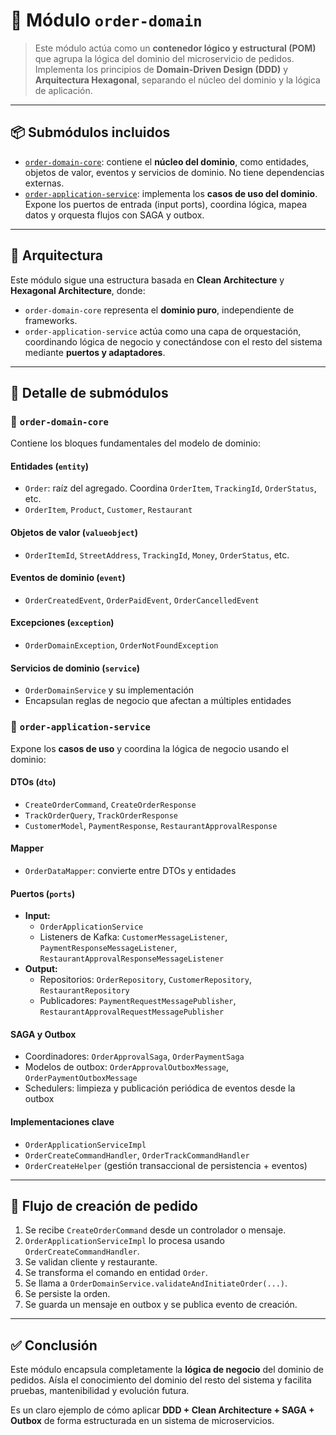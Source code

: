 # 🧠 Módulo `order-domain`

> Este módulo actúa como un **contenedor lógico y estructural (POM)** que agrupa la lógica del dominio del microservicio de pedidos.
> Implementa los principios de **Domain-Driven Design (DDD)** y **Arquitectura Hexagonal**, separando el núcleo del dominio y la lógica de aplicación.

---

## 📦 Submódulos incluidos

- [`order-domain-core`](./order-domain-core/readme.md): contiene el **núcleo del dominio**, como entidades, objetos de valor, eventos y servicios de dominio. No tiene dependencias externas.
- [`order-application-service`](./order-application-service/readme.md): implementa los **casos de uso del dominio**. Expone los puertos de entrada (input ports), coordina lógica, mapea datos y orquesta flujos con SAGA y outbox.

---

## 🧱 Arquitectura

Este módulo sigue una estructura basada en **Clean Architecture** y **Hexagonal Architecture**, donde:

- `order-domain-core` representa el **dominio puro**, independiente de frameworks.
- `order-application-service` actúa como una capa de orquestación, coordinando lógica de negocio y conectándose con el resto del sistema mediante **puertos y adaptadores**.

---

## 📁 Detalle de submódulos

### 🔹 `order-domain-core`

Contiene los bloques fundamentales del modelo de dominio:

#### Entidades (`entity`)
- `Order`: raíz del agregado. Coordina `OrderItem`, `TrackingId`, `OrderStatus`, etc.
- `OrderItem`, `Product`, `Customer`, `Restaurant`

#### Objetos de valor (`valueobject`)
- `OrderItemId`, `StreetAddress`, `TrackingId`, `Money`, `OrderStatus`, etc.

#### Eventos de dominio (`event`)
- `OrderCreatedEvent`, `OrderPaidEvent`, `OrderCancelledEvent`

#### Excepciones (`exception`)
- `OrderDomainException`, `OrderNotFoundException`

#### Servicios de dominio (`service`)
- `OrderDomainService` y su implementación
- Encapsulan reglas de negocio que afectan a múltiples entidades

### 🔹 `order-application-service`

Expone los **casos de uso** y coordina la lógica de negocio usando el dominio:

#### DTOs (`dto`)
- `CreateOrderCommand`, `CreateOrderResponse`
- `TrackOrderQuery`, `TrackOrderResponse`
- `CustomerModel`, `PaymentResponse`, `RestaurantApprovalResponse`

#### Mapper
- `OrderDataMapper`: convierte entre DTOs y entidades

#### Puertos (`ports`)
- **Input:**
    - `OrderApplicationService`
    - Listeners de Kafka: `CustomerMessageListener`, `PaymentResponseMessageListener`, `RestaurantApprovalResponseMessageListener`
- **Output:**
    - Repositorios: `OrderRepository`, `CustomerRepository`, `RestaurantRepository`
    - Publicadores: `PaymentRequestMessagePublisher`, `RestaurantApprovalRequestMessagePublisher`

#### SAGA y Outbox
- Coordinadores: `OrderApprovalSaga`, `OrderPaymentSaga`
- Modelos de outbox: `OrderApprovalOutboxMessage`, `OrderPaymentOutboxMessage`
- Schedulers: limpieza y publicación periódica de eventos desde la outbox

#### Implementaciones clave
- `OrderApplicationServiceImpl`
- `OrderCreateCommandHandler`, `OrderTrackCommandHandler`
- `OrderCreateHelper` (gestión transaccional de persistencia + eventos)

---

## 🔄 Flujo de creación de pedido

1. Se recibe `CreateOrderCommand` desde un controlador o mensaje.
2. `OrderApplicationServiceImpl` lo procesa usando `OrderCreateCommandHandler`.
3. Se validan cliente y restaurante.
4. Se transforma el comando en entidad `Order`.
5. Se llama a `OrderDomainService.validateAndInitiateOrder(...)`.
6. Se persiste la orden.
7. Se guarda un mensaje en outbox y se publica evento de creación.

---

## ✅ Conclusión

Este módulo encapsula completamente la **lógica de negocio** del dominio de pedidos. Aísla el conocimiento del dominio del resto del sistema y facilita pruebas, mantenibilidad y evolución futura.

Es un claro ejemplo de cómo aplicar **DDD + Clean Architecture + SAGA + Outbox** de forma estructurada en un sistema de microservicios.
